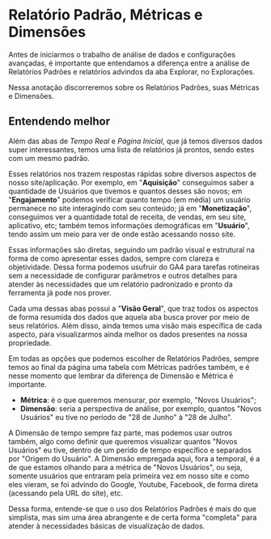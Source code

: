 # Relatório Padrão, Métricas e Dimensões

Antes de iniciarmos o trabalho de análise de dados e configurações avançadas, é importante que entendamos a diferença entre a análise de Relatórios Padrões e relatórios advindos da aba Explorar, no Explorações.

Nessa anotação discorreremos sobre os Relatórios Padrões, suas Métricas e Dimensões.

## Entendendo melhor

Além das abas de _Tempo Real_ e _Página Inicial_, que já temos diversos dados super interessantes, temos uma lista de relatórios já prontos, sendo estes com um mesmo padrão.

Esses relatórios nos trazem respostas rápidas sobre diversos aspectos de nosso site/aplicação. Por exemplo, em "__Aquisição__" conseguimos saber a quantidade de Usuários que tivemos e quantos desses são novos; em "__Engajamento__" podemos verificar quanto tempo (em média) um usuário permanece no site interagindo com seu conteúdo; já em "__Monetização__", conseguimos ver a quantidade total de receita, de vendas, em seu site, aplicativo, etc; também temos informações demográficas em "__Usuário__", tendo assim um meio para ver de onde estão acessando nosso site.

Essas informações são diretas, seguindo um padrão visual e estrutural na forma de como apresentar esses dados, sempre com clareza e objetividade. Dessa forma podemos usufruir do GA4 para tarefas rotineiras sem a necessidade de configurar parâmetros e outros detalhes para atender às necessidades que um relatório padronizado e pronto da ferramenta já pode nos prover.

Cada uma dessas abas possui a "__Visão Geral__", que traz todos os aspectos de forma resumida dos dados que aquela aba busca prover por meio de seus relatórios. Além disso, ainda temos uma visão mais específica de cada aspecto, para visualizarmos ainda melhor os dados presentes na nossa propriedade.

Em todas as opções que podemos escolher de Relatórios Padrões, sempre temos ao final da página uma tabela com Métricas padrões também, e é nesse momento que lembrar da diferença de Dimensão e Métrica é importante.

- __Métrica__: é o que queremos mensurar, por exemplo, "Novos Usuários";
- __Dimensão__: seria a perspectiva de análise, por exemplo, quantos "Novos Usuários" eu tive no período de "28 de Junho" à "28 de Julho".

A Dimensão de tempo sempre faz parte, mas podemos usar outros também, algo como definir que queremos visualizar quantos "Novos Usuários" eu tive, dentro de um perído de tempo específico e separados por "Origem do Usuário". A Dimensão empregada aqui, fora a temporal, é a de que estamos olhando para a métrica de "Novos Usuários", ou seja, somente usuários que entraram pela primeira vez em nosso site e como eles vieram, se foi advindo do Google, Youtube, Facebook, de forma direta (acessando pela URL do site), etc.

Dessa forma, entende-se que o uso dos Relatórios Padrões é mais do que simplista, mas sim uma área abrangente e de certa forma "completa" para atender à necessidades básicas de visualização de dados.

